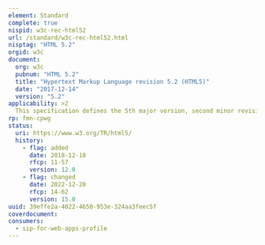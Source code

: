 ```yaml
---
element: Standard
complete: true
nispid: w3c-rec-html52
url: /standard/w3c-rec-html52.html
nisptag: "HTML 5.2"
orgid: w3c
document:
  org: w3c
  pubnum: "HTML 5.2"
  title: "Hypertext Markup Language revision 5.2 (HTML5)"
  date: "2017-12-14"
  version: "5.2"
applicability: >2
  This specification defines the 5th major version, second minor revision of the core language of the World Wide Web  the Hypertext Markup Language (HTML). In this version, new features continue to be introduced to help Web application authors, new elements continue to be introduced based on research into prevailing authoring practices, and special attention continues to be given to defining clear conformance criteria for user agents in an effort to improve interoperability.
rp: fmn-cpwg
status:
  uri: https://www.w3.org/TR/html5/
  history: 
    - flag: added
      date: 2018-12-10
      rfcp: 11-57
      version: 12.0
    - flag: changed
      date: 2022-12-20
      rfcp: 14-62
      version: 15.0
uuid: 39effe2a-4022-4650-953e-324aa3feec5f
coverdocument:
consumers:
  - sip-for-web-apps-profile
---
```

